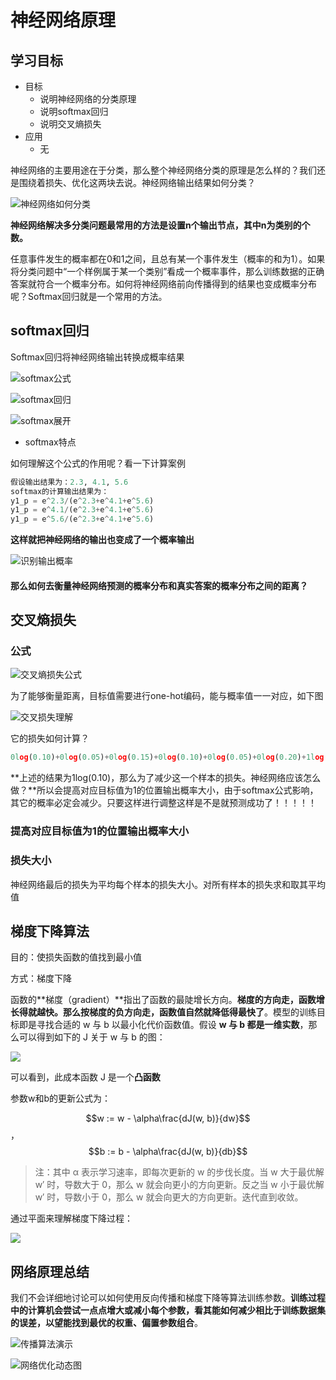 # 神经网络原理

## 学习目标

- 目标
  - 说明神经网络的分类原理
  - 说明softmax回归
  - 说明交叉熵损失
- 应用
  - 无

神经网络的主要用途在于分类，那么整个神经网络分类的原理是怎么样的？我们还是围绕着损失、优化这两块去说。神经网络输出结果如何分类？

![神经网络如何分类](/img/articial/神经网络如何分类.png)

 **神经网络解决多分类问题最常用的方法是设置n个输出节点，其中n为类别的个数。**

任意事件发生的概率都在0和1之间，且总有某一个事件发生（概率的和为1）。如果将分类问题中“一个样例属于某一个类别”看成一个概率事件，那么训练数据的正确答案就符合一个概率分布。如何将神经网络前向传播得到的结果也变成概率分布呢？Softmax回归就是一个常用的方法。

##  softmax回归

Softmax回归将神经网络输出转换成概率结果

![softmax公式](/img/articial/softmax公式.png)

![softmax回归](/img/articial/softmax回归.png)

![softmax展开](/img/articial/softmax展开.png)

- softmax特点

如何理解这个公式的作用呢？看一下计算案例

```python
假设输出结果为：2.3, 4.1, 5.6
softmax的计算输出结果为：
y1_p = e^2.3/(e^2.3+e^4.1+e^5.6)
y1_p = e^4.1/(e^2.3+e^4.1+e^5.6)
y1_p = e^5.6/(e^2.3+e^4.1+e^5.6)
```

**这样就把神经网络的输出也变成了一个概率输出**

![识别输出概率](/img/articial/识别输出概率.png)

#### 那么如何去衡量神经网络预测的概率分布和真实答案的概率分布之间的距离？

## 交叉熵损失

### 公式

![交叉熵损失公式](/img/articial/交叉损失理解.png)

为了能够衡量距离，目标值需要进行one-hot编码，能与概率值一一对应，如下图

![交叉损失理解](/img/articial/交叉损失理解.png)

它的损失如何计算？

```python
0log(0.10)+0log(0.05)+0log(0.15)+0log(0.10)+0log(0.05)+0log(0.20)+1log(0.10)+0log(0.05)+0log(0.10)+0log(0.10)
```

**上述的结果为1log(0.10)，那么为了减少这一个样本的损失。神经网络应该怎么做？**所以会提高对应目标值为1的位置输出概率大小，由于softmax公式影响，其它的概率必定会减少。只要这样进行调整这样是不是就预测成功了！！！！！

### 提高对应目标值为1的位置输出概率大小

### 损失大小

神经网络最后的损失为平均每个样本的损失大小。对所有样本的损失求和取其平均值

##  梯度下降算法

目的：使损失函数的值找到最小值

方式：梯度下降

函数的**梯度（gradient）**指出了函数的最陡增长方向。**梯度的方向走，函数增长得就越快。那么按梯度的负方向走，函数值自然就降低得最快了**。模型的训练目标即是寻找合适的 w 与 b 以最小化代价函数值。假设 **w 与 b 都是一维实数**，那么可以得到如下的 J 关于 w 与 b 的图：

![](/img/articial/损失函数图.png)

可以看到，此成本函数 J 是一个**凸函数**

参数w和b的更新公式为：

$$w := w - \alpha\frac{dJ(w, b)}{dw}$$，$$b := b - \alpha\frac{dJ(w, b)}{db}$$

> 注：其中 α 表示学习速率，即每次更新的 w 的步伐长度。当 w 大于最优解 w′ 时，导数大于 0，那么 w 就会向更小的方向更新。反之当 w 小于最优解 w′ 时，导数小于 0，那么 w 就会向更大的方向更新。迭代直到收敛。

通过平面来理解梯度下降过程：

![](/img/articial/梯度下降理解.png)

## 网络原理总结

我们不会详细地讨论可以如何使用反向传播和梯度下降等算法训练参数。**训练过程中的计算机会尝试一点点增大或减小每个参数，看其能如何减少相比于训练数据集的误差，以望能找到最优的权重、偏置参数组合**。

![传播算法演示](/img/articial/传播算法演示.png)

![网络优化动态图](/img/articial/网络优化动态图.gif)


